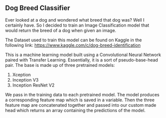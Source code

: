 ## Dog Breed Classifier


Ever looked at a dog and wondered what breed that dog was? Well I certainly have. So I decided to train an Image Classification model that would return the breed of a dog when given an image. 

The Dataset used to train this model can be found on Kaggle in the following link: https://www.kaggle.com/c/dog-breed-identification

This is a machine learning model built using a Convolutional Neural Network paired with Transfer Learning. Essentially, it is a sort of pseudo-base-head pair. The base is made up of three pretrained models:
1. Xception
2. Inception V3
3. Inception ResNet V2

We pass in the training data to each pretrained model. The model produces a corresponding feature map which is saved in a variable. Then the three feature map are concatenated together and passed into our custom made head which returns an array containing the predictions of the model. 
